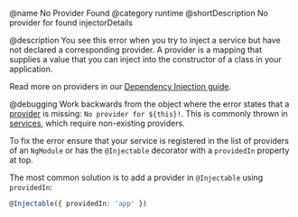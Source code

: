 @name No Provider Found
@category runtime
@shortDescription No provider for found injectorDetails

@description
You see this error when you try to inject a service but have not declared a corresponding provider. A provider is a mapping that supplies a value that you can inject into the constructor of a class in your application. 

Read more on providers in our [Dependency Injection guide](https://angular.io/guide/dependency-injection).

@debugging
Work backwards from the object where the error states that a [provider](https://angular.io/guide/architecture-services) is missing: `No provider for ${this}!`. This is commonly thrown in [services](https://angular.io/tutorial/toh-pt4), which require non-existing providers.  

To fix the error ensure that your service is registered in the list of providers of an `NgModule` or has the `@Injectable` decorator with a `providedIn` property at top.

The most common solution is to add a provider in `@Injectable` using `providedIn`:

```typescript
@Injectable({ providedIn: 'app' })
```